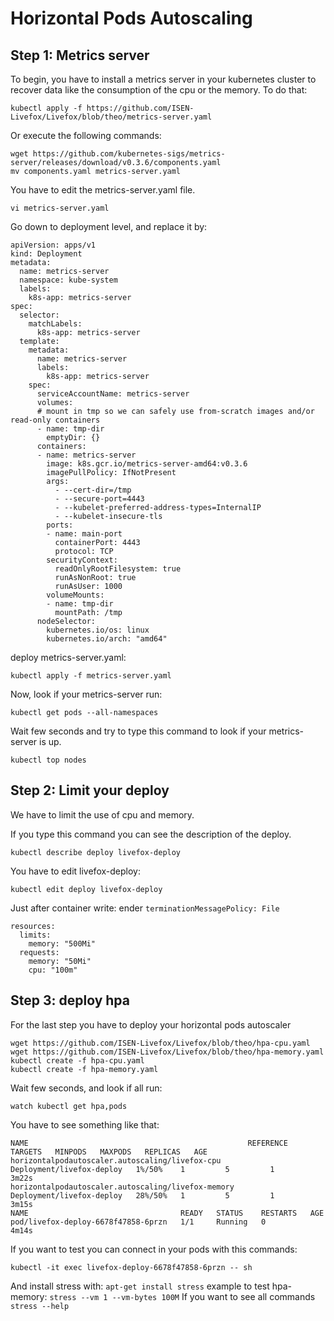 Horizontal Pods Autoscaling
===

Step 1: Metrics server
---

To begin, you have to install a metrics server in your kubernetes cluster to recover data like the consumption of the cpu or the memory.
To do that:
```
kubectl apply -f https://github.com/ISEN-Livefox/Livefox/blob/theo/metrics-server.yaml
```
Or execute the following commands:

```
wget https://github.com/kubernetes-sigs/metrics-server/releases/download/v0.3.6/components.yaml
mv components.yaml metrics-server.yaml
```

You have to edit the metrics-server.yaml file.

```
vi metrics-server.yaml
```

Go down to deployment level, and replace it by:

```
apiVersion: apps/v1
kind: Deployment
metadata:
  name: metrics-server
  namespace: kube-system
  labels:
    k8s-app: metrics-server
spec:
  selector:
    matchLabels:
      k8s-app: metrics-server
  template:
    metadata:
      name: metrics-server
      labels:
        k8s-app: metrics-server
    spec:
      serviceAccountName: metrics-server
      volumes:
      # mount in tmp so we can safely use from-scratch images and/or read-only containers
      - name: tmp-dir
        emptyDir: {}
      containers:
      - name: metrics-server
        image: k8s.gcr.io/metrics-server-amd64:v0.3.6
        imagePullPolicy: IfNotPresent
        args:
          - --cert-dir=/tmp
          - --secure-port=4443
          - --kubelet-preferred-address-types=InternalIP
          - --kubelet-insecure-tls
        ports:
        - name: main-port
          containerPort: 4443
          protocol: TCP
        securityContext:
          readOnlyRootFilesystem: true
          runAsNonRoot: true
          runAsUser: 1000
        volumeMounts:
        - name: tmp-dir
          mountPath: /tmp
      nodeSelector:
        kubernetes.io/os: linux
        kubernetes.io/arch: "amd64"
```
deploy metrics-server.yaml:
```
kubectl apply -f metrics-server.yaml
```
Now, look if your metrics-server run:

```
kubectl get pods --all-namespaces
```

Wait few seconds and try to type this command to look if your metrics-server is up.
```
kubectl top nodes
```

Step 2: Limit your deploy
---

We have to limit the use of cpu and memory.

If you type this command you can see the description of the deploy.
```
kubectl describe deploy livefox-deploy
```
You have to edit livefox-deploy:
```
kubectl edit deploy livefox-deploy
```

Just after container write: ender `terminationMessagePolicy: File`
```
resources:
  limits:
    memory: "500Mi"
  requests:
    memory: "50Mi"
    cpu: "100m"
```

Step 3: deploy hpa
---

For the last step you have to deploy your horizontal pods autoscaler

```
wget https://github.com/ISEN-Livefox/Livefox/blob/theo/hpa-cpu.yaml
wget https://github.com/ISEN-Livefox/Livefox/blob/theo/hpa-memory.yaml
kubectl create -f hpa-cpu.yaml
kubectl create -f hpa-memory.yaml
```

Wait few seconds, and look if all run:
```
watch kubectl get hpa,pods
```
You have to see something like that:
```
NAME                                                 REFERENCE                   TARGETS   MINPODS   MAXPODS   REPLICAS   AGE
horizontalpodautoscaler.autoscaling/livefox-cpu      Deployment/livefox-deploy   1%/50%    1         5         1          3m22s
horizontalpodautoscaler.autoscaling/livefox-memory   Deployment/livefox-deploy   28%/50%   1         5         1          3m15s                                   
NAME                                  READY   STATUS    RESTARTS   AGE
pod/livefox-deploy-6678f47858-6przn   1/1     Running   0          4m14s    
```
If you want to test you can connect in your pods with this commands:
```
kubectl -it exec livefox-deploy-6678f47858-6przn -- sh
```
And install stress with: ```apt-get install stress```
example to test hpa-memory: ```stress --vm 1 --vm-bytes 100M```
If you want to see all commands ```stress --help```
